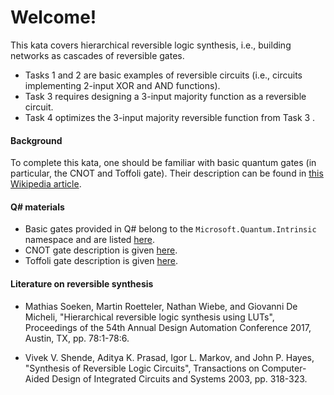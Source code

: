 # Welcome!

This kata covers hierarchical reversible logic synthesis, i.e., building networks as cascades of reversible gates.

* Tasks 1 and 2 are basic examples of reversible circuits (i.e., circuits implementing 2-input XOR and AND functions).
* Task 3 requires designing a 3-input majority function as a reversible circuit.
* Task 4 optimizes the 3-input majority reversible function from Task 3 .

#### Background
To complete this kata, one should be familiar with basic quantum gates (in particular, the CNOT and Toffoli gate). Their description can be found in [this Wikipedia article](https://en.wikipedia.org/wiki/Quantum_logic_gate). 

#### Q# materials
* Basic gates provided in Q# belong to the `Microsoft.Quantum.Intrinsic` namespace and are listed [here](https://docs.microsoft.com/en-us/qsharp/api/qsharp/microsoft.quantum.intrinsic).
* CNOT gate description is given [here](https://docs.microsoft.com/en-us/qsharp/api/qsharp/microsoft.quantum.intrinsic.cnot).
* Toffoli gate description is given [here](https://docs.microsoft.com/en-us/qsharp/api/qsharp/microsoft.quantum.intrinsic.ccnot).

#### Literature on reversible synthesis
* Mathias Soeken, Martin Roetteler, Nathan Wiebe, and Giovanni De Micheli, "Hierarchical reversible logic synthesis using LUTs", Proceedings of the 54th Annual Design Automation Conference 2017, Austin, TX, pp. 78:1-78:6.

* Vivek V. Shende, Aditya K. Prasad, Igor L. Markov, and John P. Hayes, "Synthesis of Reversible Logic Circuits", Transactions on Computer-Aided Design of Integrated Circuits and Systems 2003,  pp. 318-323.

